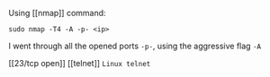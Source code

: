 Using [[nmap]] command: 

`sudo nmap -T4 -A -p- <ip>`

I went through all the opened ports `-p-`, using the aggressive flag `-A`

[[23/tcp open]]  [[telnet]]  `Linux telnet`



